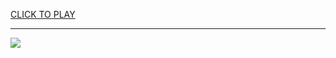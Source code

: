
<a href="https://premium76.site?title=nfl_football_games_unblocked&ref=13M">CLICK TO PLAY</a></h3>
<hr>

<a href="https://premium76.site?title=nfl_football_games_unblocked&ref=13M"><img src="https://clearcache.store/games.png"></a>


